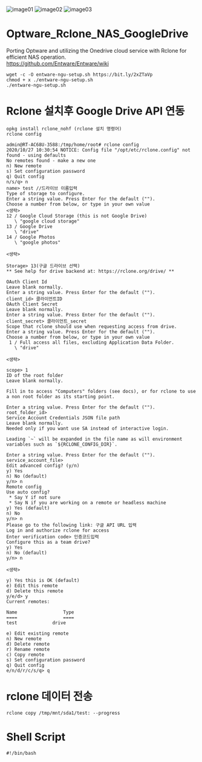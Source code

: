 ![image01](https://github.com/KSHNX2/Optware_Rclone_NAS_OneDrive/assets/122770606/15cd6d03-3411-431f-b591-e34cb76581fd)
![image02](https://github.com/KSHNX2/Optware_Rclone_NAS_OneDrive/assets/122770606/08b60f2b-eafc-4ea2-bfb7-dcbed22480a3)
![image03](https://github.com/KSHNX2/Optware_Rclone_NAS_OneDrive/assets/122770606/a0864724-46b8-4993-98cb-20e6319962aa)


# Optware_Rclone_NAS_GoogleDrive
Porting Optware and utilizing the Onedrive cloud service with Rclone for efficient NAS operation.
</br>
https://github.com/Entware/Entware/wiki
```
wget -c -O entware-ngu-setup.sh https://bit.ly/2xZTaVp 
chmod + x ./entware-ngu-setup.sh
./entware-ngu-setup.sh
```
# Rclone 설치후 Google Drive API 연동
```
opkg install rclone_nohf (rclone 설치 명령어)
rclone config 

admin@RT-AC68U-3588:/tmp/home/root# rclone config
2020/10/27 10:30:54 NOTICE: Config file "/opt/etc/rclone.config" not found - using defaults
No remotes found - make a new one
n) New remote
s) Set configuration password
q) Quit config
n/s/q> n
name> test //드라이브 이름입력
Type of storage to configure.
Enter a string value. Press Enter for the default ("").
Choose a number from below, or type in your own value
<생략>
12 / Google Cloud Storage (this is not Google Drive)
   \ "google cloud storage"
13 / Google Drive
   \ "drive"
14 / Google Photos
   \ "google photos"

<생략>

Storage> 13(구글 드라이브 선택)
** See help for drive backend at: https://rclone.org/drive/ **

OAuth Client Id
Leave blank normally.
Enter a string value. Press Enter for the default ("").
client_id> 클라이언트ID
OAuth Client Secret
Leave blank normally.
Enter a string value. Press Enter for the default ("").
client_secret> 클라이언트_secret
Scope that rclone should use when requesting access from drive.
Enter a string value. Press Enter for the default ("").
Choose a number from below, or type in your own value
 1 / Full access all files, excluding Application Data Folder.
   \ "drive"

<생략>

scope> 1
ID of the root folder
Leave blank normally.

Fill in to access "Computers" folders (see docs), or for rclone to use
a non root folder as its starting point.

Enter a string value. Press Enter for the default ("").
root_folder_id> 
Service Account Credentials JSON file path 
Leave blank normally.
Needed only if you want use SA instead of interactive login.

Leading `~` will be expanded in the file name as will environment variables such as `${RCLONE_CONFIG_DIR}`.

Enter a string value. Press Enter for the default ("").
service_account_file> 
Edit advanced config? (y/n)
y) Yes
n) No (default)
y/n> n
Remote config
Use auto config?
 * Say Y if not sure
 * Say N if you are working on a remote or headless machine
y) Yes (default)
n) No
y/n> n
Please go to the following link: 구글 API URL 입력
Log in and authorize rclone for access
Enter verification code> 인증코드입력
Configure this as a team drive?
y) Yes
n) No (default)
y/n> n

<생략>

y) Yes this is OK (default)
e) Edit this remote
d) Delete this remote
y/e/d> y
Current remotes:

Name                 Type
====                 ====
test             drive

e) Edit existing remote
n) New remote
d) Delete remote
r) Rename remote
c) Copy remote
s) Set configuration password
q) Quit config
e/n/d/r/c/s/q> q
```
# rclone 데이터 전송
```
rclone copy /tmp/mnt/sda1/test: --progress
```

# Shell Script
```
#!/bin/bash


```
